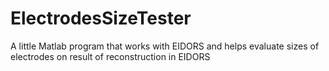# ElectrodesSizeTester
A little Matlab program that works with EIDORS and helps evaluate sizes of electrodes on result of reconstruction in EIDORS

